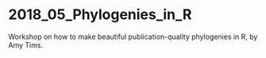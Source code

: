 # 2018_05_Phylogenies_in_R
Workshop on how to make beautiful publication-quality phylogenies in R, by Amy Tims. 
